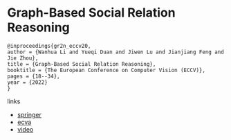# Graph-Based Social Relation Reasoning

```
@inproceedings{gr2n_eccv20,
author = {Wanhua Li and Yueqi Duan and Jiwen Lu and Jianjiang Feng and Jie Zhou},
title = {Graph-Based Social Relation Reasoning},
booktitle = {The European Conference on Computer Vision (ECCV)},
pages = {18--34},
year = {2022}
}
```

links
- [springer](https://link.springer.com/chapter/10.1007/978-3-030-58555-6_2)
- [ecva](https://www.ecva.net/papers/eccv_2020/papers_ECCV/html/2287_ECCV_2020_paper.php)
- [video](https://youtu.be/zCTPRxxlZsI)
